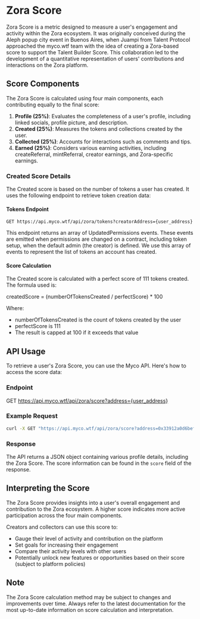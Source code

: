 # Zora Score

Zora Score is a metric designed to measure a user's engagement and activity within the Zora ecosystem. It was originally conceived during the Aleph popup city event in Buenos Aires, when Juampi from Talent Protocol approached the myco.wtf team with the idea of creating a Zora-based score to support the Talent Builder Score. This collaboration led to the development of a quantitative representation of users' contributions and interactions on the Zora platform.

## Score Components

The Zora Score is calculated using four main components, each contributing equally to the final score:

1. **Profile (25%)**: Evaluates the completeness of a user's profile, including linked socials, profile picture, and description.
2. **Created (25%)**: Measures the tokens and collections created by the user.
3. **Collected (25%)**: Accounts for interactions such as comments and tips.
4. **Earned (25%)**: Considers various earning activities, including createReferral, mintReferral, creator earnings, and Zora-specific earnings.

### Created Score Details

The Created score is based on the number of tokens a user has created. It uses the following endpoint to retrieve token creation data:

#### Tokens Endpoint

`GET https://api.myco.wtf/api/zora/tokens?creatorAddress={user_address}`

This endpoint returns an array of UpdatedPermissions events. These events are emitted when permissions are changed on a contract, including token setup, when the default admin (the creator) is defined. We use this array of events to represent the list of tokens an account has created.

#### Score Calculation

The Created score is calculated with a perfect score of 111 tokens created. The formula used is:

createdScore = (numberOfTokensCreated / perfectScore) \* 100

Where:

- numberOfTokensCreated is the count of tokens created by the user
- perfectScore is 111
- The result is capped at 100 if it exceeds that value

## API Usage

To retrieve a user's Zora Score, you can use the Myco API. Here's how to access the score data:

### Endpoint

GET https://api.myco.wtf/api/zora/score?address={user_address}

### Example Request

```bash
curl -X GET "https://api.myco.wtf/api/zora/score?address=0x33912a0d6beff5fb8e5b70688ce858d5e7e8104e"
```

### Response

The API returns a JSON object containing various profile details, including the Zora Score. The score information can be found in the `score` field of the response.

## Interpreting the Score

The Zora Score provides insights into a user's overall engagement and contribution to the Zora ecosystem. A higher score indicates more active participation across the four main components.

Creators and collectors can use this score to:

- Gauge their level of activity and contribution on the platform
- Set goals for increasing their engagement
- Compare their activity levels with other users
- Potentially unlock new features or opportunities based on their score (subject to platform policies)

## Note

The Zora Score calculation method may be subject to changes and improvements over time. Always refer to the latest documentation for the most up-to-date information on score calculation and interpretation.
